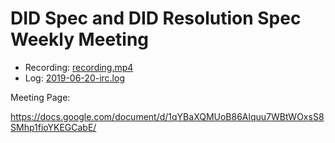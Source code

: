 # DID Spec and DID Resolution Spec Weekly Meeting

* Recording: [recording.mp4](recording.mp4)
* Log: [2019-06-20-irc.log](2019-06-20-irc.log)

Meeting Page:

https://docs.google.com/document/d/1qYBaXQMUoB86Alquu7WBtWOxsS8SMhp1fioYKEGCabE/

